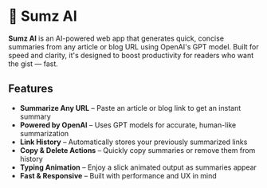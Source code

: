 # 🧠 Sumz AI

**Sumz AI** is an AI-powered web app that generates quick, concise summaries from any article or blog URL using OpenAI's GPT model. Built for speed and clarity, it's designed to boost productivity for readers who want the gist — fast.



## Features

-  **Summarize Any URL** – Paste an article or blog link to get an instant summary
-  **Powered by OpenAI** – Uses GPT models for accurate, human-like summarization
-  **Link History** – Automatically stores your previously summarized links
-  **Copy & Delete Actions** – Quickly copy summaries or remove them from history
-  **Typing Animation** – Enjoy a slick animated output as summaries appear
-  **Fast & Responsive** – Built with performance and UX in mind



